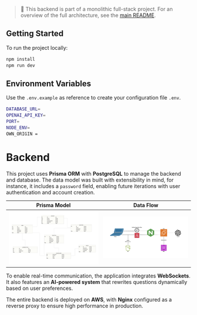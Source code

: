 
> 📌 This backend is part of a monolithic full-stack project. For an overview of the full architecture, see the [main README](../README.md).


## Getting Started

To run the project locally:

```bash
npm install  
npm run dev
```

## Environment Variables

Use the `.env.example` as reference to create your configuration file `.env`.

```bash
DATABASE_URL=
OPENAI_API_KEY=
PORT=
NODE_ENV=
OWN_ORIGIN =
```

# Backend

This project uses **Prisma ORM** with **PostgreSQL** to manage the backend and database. The data model was built with extensibility in mind, for instance, it includes a `password` field, enabling future iterations with user authentication and account creation.

**Prisma Model**  	            | **Data Flow**
:------------------------------:|:------------------------------:
![](public/screenshots/model.png) | ![](public/screenshots/flux.png)

To enable real-time communication, the application integrates **WebSockets**. It also features an **AI-powered system** that rewrites questions dynamically based on user preferences.

The entire backend is deployed on **AWS**, with **Nginx** configured as a reverse proxy to ensure high performance in production.

